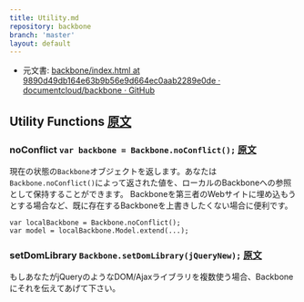 ```yaml
---
title: Utility.md
repository: backbone
branch: 'master'
layout: default
---
```


+ 元文書: [backbone/index.html at 9890d49db164e63b9b56e9d664ec0aab2289e0de · documentcloud/backbone · GitHub](https://github.com/documentcloud/backbone/blob/9890d49db164e63b9b56e9d664ec0aab2289e0de/index.html "backbone/index.html at 9890d49db164e63b9b56e9d664ec0aab2289e0de · documentcloud/backbone · GitHub")

## Utility Functions [原文](http://backbonejs.org/#Utility)

### noConflict `var backbone = Backbone.noConflict();` [原文](http://backbonejs.org/#Utility-noConflict)
現在の状態の`Backbone`オブジェクトを返します。あなたは`Backbone.noConflict()`によって返された値を、ローカルのBackboneへの参照として保持することができます。
Backboneを第三者のWebサイトに埋め込もうとする場合など、既に存在するBackboneを上書きしたくない場合に便利です。

<pre class="javascript"><code>var localBackbone = Backbone.noConflict();
var model = localBackbone.Model.extend(...);
</code></pre>

### setDomLibrary `Backbone.setDomLibrary(jQueryNew);` [原文](http://backbonejs.org/#Utility-setDomLibrary)
もしあなたがjQueryのようなDOM/Ajaxライブラリを複数使う場合、Backboneにそれを伝えてあげて下さい。